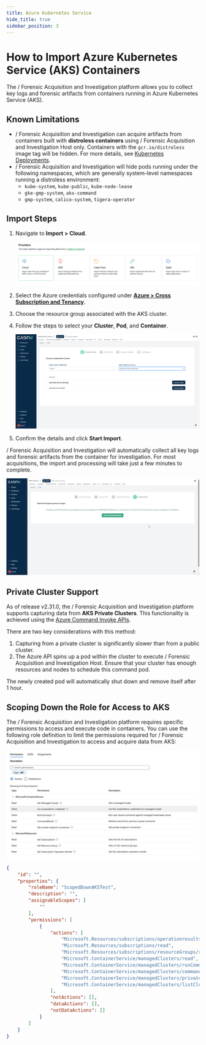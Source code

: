 ```yaml
---
title: Azure Kubernetes Service
hide_title: true
sidebar_position: 3
---
```


# How to Import Azure Kubernetes Service (AKS) Containers

The / Forensic Acquisition and Investigation platform allows you to collect key logs and forensic artifacts from containers running in Azure Kubernetes Service (AKS).

## Known Limitations

- / Forensic Acquisition and Investigation can acquire artifacts from containers built with **distroless containers** using / Forensic Acquisition and Investigation Host only. Containers with the `gcr.io/distroless` image tag will be hidden. For more details, see [Kubernetes Deployments](/cado/discovery-import/kubernetes#alternate-collection-by-using-cado-host-with-a-sidecar-container).
- / Forensic Acquisition and Investigation will hide pods running under the following namespaces, which are generally system-level namespaces running a distroless environment:
  - `kube-system`, `kube-public`, `kube-node-lease`
  - `gke-gmp-system`, `aks-command`
  - `gmp-system`, `calico-system`, `tigera-operator`

## Import Steps

1. Navigate to **Import > Cloud**.

   ![Cado Import Screen showing the AKS options](/img/import-cloud-focus.png)

2. Select the Azure credentials configured under **[Azure > Cross Subscription and Tenancy](/cado/deploy/cross/azure-cross-tenancy-subscriptions)**.

3. Choose the resource group associated with the AKS cluster.

4. Follow the steps to select your **Cluster**, **Pod**, and **Container**.

   ![Cado Import Screen showing the available AKS Clusters](/img/aks.png)

5. Confirm the details and click **Start Import**.

/ Forensic Acquisition and Investigation will automatically collect all key logs and forensic artifacts from the container for investigation. For most acquisitions, the import and processing will take just a few minutes to complete.

   ![Cado showing the confirmation screen of a successful AKS container capture](/img/eks3.png)

## Private Cluster Support
As of release v2.31.0, the / Forensic Acquisition and Investigation platform supports capturing data from **AKS Private Clusters**. This functionality is achieved using the [Azure Command Invoke APIs](https://learn.microsoft.com/en-us/azure/aks/command-invoke).

There are two key considerations with this method:
1. Capturing from a private cluster is significantly slower than from a public cluster.
2. The Azure API spins up a pod within the cluster to execute / Forensic Acquisition and Investigation Host. Ensure that your cluster has enough resources and nodes to schedule this command pod.

The newly created pod will automatically shut down and remove itself after 1 hour.

## Scoping Down the Role for Access to AKS

The / Forensic Acquisition and Investigation platform requires specific permissions to access and execute code in containers. You can use the following role definition to limit the permissions required for / Forensic Acquisition and Investigation to access and acquire data from AKS:

![Scoped down AKS role](/img/aks_role.png)

```json
{
    "id": "",
    "properties": {
        "roleName": "ScopedDownAKSTest",
        "description": "",
        "assignableScopes": [
            ""
        ],
        "permissions": [
            {
                "actions": [
                    "Microsoft.Resources/subscriptions/operationresults/read",
                    "Microsoft.Resources/subscriptions/read",
                    "Microsoft.Resources/subscriptions/resourceGroups/read",
                    "Microsoft.ContainerService/managedClusters/read",
                    "Microsoft.ContainerService/managedClusters/runCommand/action",
                    "Microsoft.ContainerService/managedClusters/commandResults/read",
                    "Microsoft.ContainerService/managedClusters/privateEndpointConnections/read",
                    "Microsoft.ContainerService/managedClusters/listClusterAdminCredential/action"
                ],
                "notActions": [],
                "dataActions": [],
                "notDataActions": []
            }
        ]
    }
}
```
